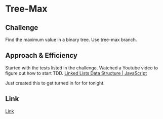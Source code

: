 # Tree-Max

## Challenge

Find the maximum value in a binary tree. Use tree-max branch.

## Approach & Efficiency

Started with the tests listed in the challenge. Watched a Youtube video to figure out how to start TDD. [Linked Lists Data Structure | JavaScript](https://www.youtube.com/watch?v=ZBdE8DElQQU)

Just created this to get turned in for for tonight.

## Link

[Link](https://github.com/vbchomp/data-structures-and-algorithms/tree/main/javascript/tree-max)
